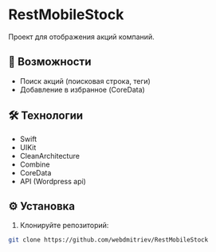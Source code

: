 # RestMobileStock

Проект для отображения акций компаний.

## 🚀 Возможности

- Поиск акций (поисковая строка, теги)
- Добавление в избранное (CoreData)

## 🛠 Технологии

- Swift
- UIKit
- CleanArchitecture
- Combine
- CoreData
- API (Wordpress api)

## ⚙️ Установка

1. Клонируйте репозиторий:

```bash
git clone https://github.com/webdmitriev/RestMobileStock
```
